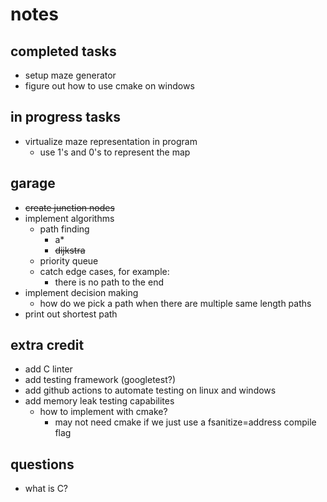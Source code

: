 # notes

## completed tasks

- setup maze generator
- figure out how to use cmake on windows

## in progress tasks

- virtualize maze representation in program
    - use 1's and 0's to represent the map

## garage

- ~~create junction nodes~~
- implement algorithms
    - path finding
        - a*
        - ~~dijkstra~~
    - priority queue
    - catch edge cases, for example:
        - there is no path to the end
- implement decision making
    - how do we pick a path when there are multiple same length paths
- print out shortest path

## extra credit

- add C linter
- add testing framework (googletest?)
- add github actions to automate testing on linux and windows
- add memory leak testing capabilites
    - how to implement with cmake?
        - may not need cmake if we just use a fsanitize=address compile flag

## questions

- what is C?
 